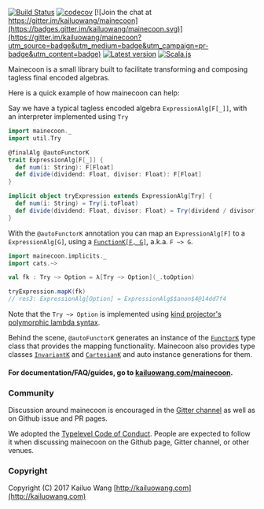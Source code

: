 [![Build Status](https://travis-ci.org/kailuowang/mainecoon.svg?branch=master)](https://travis-ci.org/kailuowang/mainecoon)
[![codecov](https://codecov.io/gh/kailuowang/mainecoon/branch/master/graph/badge.svg)](https://codecov.io/gh/kailuowang/mainecoon)
[![Join the chat at https://gitter.im/kailuowang/mainecoon](https://badges.gitter.im/kailuowang/mainecoon.svg)](https://gitter.im/kailuowang/mainecoon?utm_source=badge&utm_medium=badge&utm_campaign=pr-badge&utm_content=badge)
[![Latest version](https://index.scala-lang.org/kailuowang/mainecoon/mainecoon-core/latest.svg?color=orange)](https://index.scala-lang.org/kailuowang/mainecoon/mainecoon-core)
[![Scala.js](http://scala-js.org/assets/badges/scalajs-0.6.15.svg)](http://scala-js.org)

Mainecoon is a small library built to facilitate transforming and composing tagless final encoded algebras.

Here is a quick example of how mainecoon can help:

Say we have a typical tagless encoded algebra `ExpressionAlg[F[_]]`, with an interpreter implemented using `Try`

```scala
import mainecoon._
import util.Try

@finalAlg @autoFunctorK
trait ExpressionAlg[F[_]] {
  def num(i: String): F[Float]
  def divide(dividend: Float, divisor: Float): F[Float]
}

implicit object tryExpression extends ExpressionAlg[Try] {
  def num(i: String) = Try(i.toFloat)
  def divide(dividend: Float, divisor: Float) = Try(dividend / divisor)
}
```
With the `@autoFunctorK` annotation you can map
 an `ExpressionAlg[F]` to a `ExpressionAlg[G]`, using a [`FunctionK[F, G]`](http://typelevel.org/cats/datatypes/functionk.html), a.k.a. `F ~> G`.
```scala
import mainecoon.implicits._
import cats.~>

val fk : Try ~> Option = λ[Try ~> Option](_.toOption)

tryExpression.mapK(fk)
// res3: ExpressionAlg[Option] = ExpressionAlg$$anon$4@14dd7f4
```
Note that the `Try ~> Option` is implemented using [kind projector's polymorphic lambda syntax](https://github.com/non/kind-projector#polymorphic-lambda-values).

Behind the scene, `@autoFunctorK` generates an instance of the [`FunctorK`](http://kailuowang.com/mainecoon/typeclasses.html#functorK) type class that provides the mapping functionality. Mainecoon also provides type classes [`InvariantK`](http://kailuowang.com/mainecoon/typeclasses.html#invariantK) and [`CartesianK`](http://kailuowang.com/mainecoon/typeclasses.html#cartesianK) and auto instance generations for them.

#### For documentation/FAQ/guides, go to [kailuowang.com/mainecoon](http://kailuowang.com/mainecoon).

### Community

Discussion around mainecoon is encouraged in the
[Gitter channel](https://gitter.im/kailuowang/mainecoon) as well as on Github issue and PR pages.

We adopted the
[Typelevel Code of Conduct](http://typelevel.org/conduct.html). People are expected to follow it when
discussing mainecoon on the Github page, Gitter channel, or other venues.

### Copyright

Copyright (C) 2017 Kailuo Wang [http://kailuowang.com](http://kailuowang.com)
